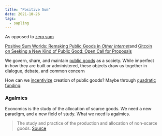 ```yaml
---
title: "Positive Sum"
date: 2021-10-26
tags:
  - sapling
---
```


As opposed to [zero sum](thoughts/zero%20sum.md)

[Positive Sum Worlds: Remaking Public Goods in _Other Internet_](https://otherinter.net/research/positive-sum-worlds/)and [Gitcoin on Seeking a New Kind of Public Good: Open Call for Proposals](https://gitcoin.co/blog/seeking-a-new-kind-of-public-good/)

We govern, share, and maintain [public goods](thoughts/public%20goods.md) as a society. While imperfect in how they are built or administered, these objects draw us together in dialogue, debate, and common concern

How can we [incentivize](thoughts/incentives.md) creation of public goods? Maybe through [quadratic funding](thoughts/quadratic%20funding.md).

### Agalmics

Economics is the study of the allocation of scarce goods. We need a new paradigm, and a new field of study. What we need is agalmics.

> The study and practice of the production and allocation of non-scarce goods. [Source](https://wiki.p2pfoundation.net/Agalmics)
